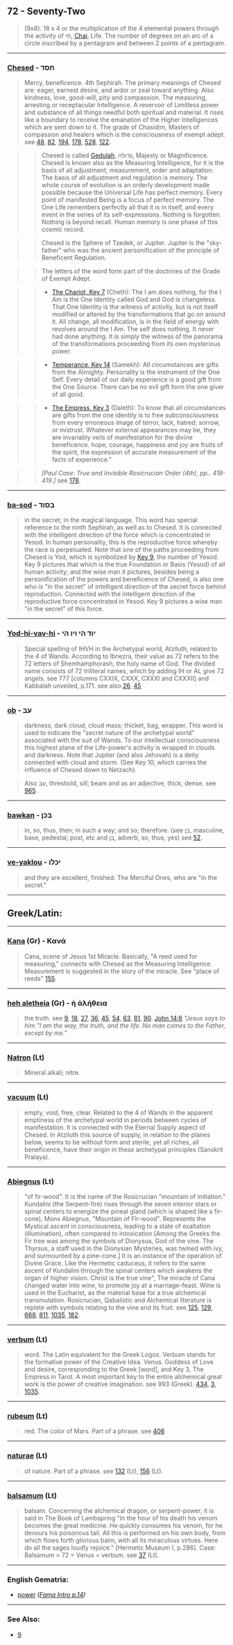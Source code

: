## 72 - Seventy-Two
> (9x8). 18 x 4 or the multiplication of the 4 elemental powers through the activity of חי, [Chai](/keys/IH), Life. The number of degrees on an arc of a circle inscribed by a pentagram and between 2 points of a pentagram.

---

### [Chesed](/keys/ChSD) - חסד
> Mercy, beneficence. 4th Sephirah. The primary meanings of Chesed are: eager, earnest desire, and ardor or zeal toward anything. Also kindness, love, good-will, pity and compassion. The measuring, arresting or receptacular Intelligence. A reservoir of Limitless power and substance of all things needful both spiritual and material. It rises like a boundary to receive the emanation of the Higher Intelligences which are sent down to it. The grade of Chasidim, Masters of compassion and healers which is the consciousness of exempt adept. see [48](48), [82](82), [194](194), [178](178), [528](528), [122](122).

> > Chesed is called [Gedulah](/keys/GDVLH), גדולה, Majesty or Magnificence. Chesed is known also as the Measuring Intelligence, for it is the basis of all adjustment, measurement, order and adaptation. The basis of all adjustment and regulation is memory. The whole course of evolution is an orderly development made possible because the Universal Life has perfect memory. Every point of manifested Being is a focus of perfect memory. The One Life remembers perfectly all that it is in itself, and every event in the series of its self-expressions. Nothing is forgotten. Nothing is beyond recall. Human memory is one phase of this cosmic record.

> > Chesed is the Sphere of Tzedek, or Jupiter. Jupiter is the "sky-father" who was the ancient personification of the principle of Beneficent Regulation.

> > The letters of the word form part of the doctrines of the Grade of Exempt Adept.

> > - [The Chariot, Key 7](7) (Cheth): The I am does nothing, for the I Am is the One Identity called God and God is changeless. That One Identity is the witness of activity, but is not itself modified or altered by the transformations that go on around it. All change, all modification, is in the field of energy with revolves around the I Am. The self does nothing. It never had done anything. It is simply the witness of the panorama of the transformations proceeding from its own mysterious power.

> > - [Temperance, Key 14](14) (Samekh): All circumstances are gifts from the Almighty. Personality is the instrument of the One Self. Every detail of our daily experience is a good gift from the One Source. There can be no evil gift form the one giver of all good.

> > - [The Empress, Key 3](3) (Daleth): To know that all circumstances are gifts from the one identity is to free subconsciousness from every erroneous image of terror, lack, hatred; sorrow, or mistrust. Whatever external appearances may be, they are invariably veils of manifestation for the divine beneficence. hope, courage, happiness and joy are fruits of the spirit, the expression of accurate measurement of the facts of experience."

> > *[Paul Case: True and Invisible Rosicrucian Order (4th), pp.. 418- 419.]* see [178](178).

---

### [ba-sod](/keys/BSVD) - בסוד
> in the secret; in the magical language. This word has special reference to the ninth Sephirah, as well as to Chesed. It is connected with the intelligent direction of the force which is concentrated in Yesod. In human personality, this is the reproductive force whereby the race is perpetuated. Note that one of the paths proceeding from Chesed is Yod, which is symbolized by [Key 9](9), the number of Yesod. Key 9 pictures that which is the true Foundation or Basis (Yesod) of all human activity; and the wise man it pictures, besides being a personification of the powers and beneficence of Chesed, is also one who is "in the secret" of intelligent direction of the secret force behind reproduction. Connected with the intelligent direction of the reproductive force concentrated in Yesod. Key 9 pictures a wise man "in the secret" of this force.

---

### [Yod-hi-vav-hi](/keys/IVD.HI.VIV.HI) - יוד הי ויו הי
> Special spelling of IHVH in the Archetypal world, Atziluth, related to the 4 of Wands. According to Ibnezra, their value as 72 refers to the 72 letters of Shemhamphorash, the holy name of God. The divided name consists of 72 triliteral names, which by adding IH or AL give 72 angels. see 777 [columns CXXIX, CXXX, CXXXI and CXXXII] and Kabbalah unveiled, p.171. see also [26](26), [45](45)

---

### [ob](/keys/OB) - עב
> darkness, dark cloud, cloud mass; thicket, bag, wrapper. This word is used to indicate the "secret nature of the archetypal world" associated with the suit of Wands. To our intellectual consciousness this highest plane of the Life-power's activity is wrapped in clouds and darkness. Note that Jupiter (and also Jehovah) is a deity connected with cloud and storm. (See Key 10, which carries the influence of Chesed down to Netzach).

> Also עב, threshold, sill; beam and as an adjective, thick, dense. see [965](965).

---

### [bawkan](/keys/BKN) - בכן
> in, so, thus, then; in such a way; and so; therefore. (see בן, masculine, base, pedestal; post, etc and בן, adverb, so, thus, yes) see [52](52).

---

### [ve-yaklou](/keys/VIKLV) - יכלו
> and they are excellent, finished. The Merciful Ones, who are "in the secret."

---

## Greek/Latin:

---

### [Kana](/greek?word=kana) (Gr) - Κανά
> Cana, scene of Jesus 1st Miracle. Basically, "A reed used for measuring," connects with Chesed as the Measuring Intelligence. Measurement is suggested in the story of the miracle. See "place of reeds" [155](155).

---

### [heh aletheia](/greek?word=h+alhtheia) (Gr) - ἡ ἀλήθεια
> the truth. see [9](9), [18](18), [27](27), [36](36), [45](45), [54](54), [63](63), [81](81), [90](90). [John 14:6](http://biblehub.com/john/14-6.htm) *"Jesus says to him "I am the way, the truth, and the life. No man comes to the Father, except by me."*

---

### [Natron](/latin?word=Natron) (Lt)
> Mineral alkali; nitre.

---

### [vacuum](/latin?word=vacuum) (Lt)
> empty, void, free, clear. Related to the 4 of Wands in the apparent emptiness of the archetypal world in periods between cycles of manifestation. It is connected with the Eternal Supply aspect of Chesed. In Atziluth this source of supply, in relation to the planes below, seems to be without form and sterile, yet all riches, all beneficence, have their origin in these archetypal principles (Sanskrit Pralaya).

---

### [Abiegnus](/latin?word=Abiegnus) (Lt)
> "of fir-wood". It is the name of the Rosicrucian "mountain of initiation." Kundalini (the Serpent-fire) rises through the seven interior stars or spinal centers to energize the pineal gland (which is shaped like a fir-cone), Mons Abiegnus, "Mountain of Fir-wood". Represents the Mystical ascent in consciousness, leading to a state of exaltation (illumination), often compared to intoxication [Among the Greeks the Fir tree was among the symbols of Dionysus, God of the vine. The Thyrsus, a staff used in the Dionysian Mysteries, was twined with ivy, and surmounted by a pine-cone.] It is an instance of the operation of Divine Grace. Like the Hermetic caduceus, it refers to the same ascent of Kundalini through the spinal centers which awakens the organ of higher vision. Christ is the true vine", The miracle of Cana changed water into wine, to promote joy at a marriage-feast. Wine is used in the Eucharist, as the material base for a true alchemical transmutation. Rosicrucian, Qabalistic and Alchemical literature is replete with symbols relating to the vine and its fruit. see [125](125), [129](129), [668](668), [811](811), [1035](1035), [182](182).

---

### [verbum](/latin?word=verbum) (Lt)
> word. The Latin equivalent for the Greek Logos. Verbum stands for the formative power of the Creative Idea. Venus. Goddess of Love and desire, corresponding to the Greek [word], and Key 3, The Empress in Tarot. A most important key to the entire alchemical great work is the power of creative imagination. see 993 (Greek). [434](434), [3](3), [1035](1035).

---

### [rubeum](/latin?word=rubeum) (Lt)
> red. The color of Mars. Part of a phrase. see [406](406)

---

### [naturae](/latin?word=naturae) (Lt)
> of nature. Part of a phrase. see [132](132) (Lt), [156](156) (Lt).

---

### [balsamum](/latin?word=balsamum) (Lt)
> balsam. Concerning the alchemical dragon, or serpent-power, it is said in The Book of Lambspring "In the hour of his death his venom becomes the great medicine. He quickly consumes his venom, for he devours his poisonous tail. All this is performed on his own body, from which flows forth glorious balm, with all its miraculous virtues. Here do all the sages loudly rejoice." [Hermetic Museum I, p.286]. Case: Balsamum = 72 = Venus = verbum. see [37](37) (Lt).

---

### English Gematria:

- [power](/english?word=power) *([Fama Intro p.14](https://archive.org/stream/fameconfessionof00vaug#page/n14/mode/2up))*

---

### See Also:

- [9](9)